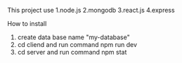 This project use
1.node.js
2.mongodb
3.react.js
4.express

How to install
1. create data base name "my-database"
2. cd cliend and run command npm run dev
3. cd server and run command npm stat
